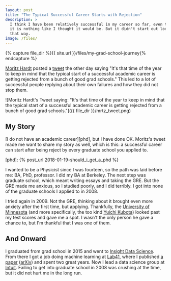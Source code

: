```yaml
---
layout: post
title: "The Typical Successful Career Starts with Rejection"
description: >
  I think I have been relatively successful in my career so far, even though
  it is nothing like I thought it would be. But it didn't start out looking
  that way.
image: /files/
---
```


{% capture file_dir %}{{ site.url }}/files/my-grad-school-journey{% endcapture %}

[Moritz Hardt][mrtz] posted a [tweet][mrtz_tweet] the other day saying "It's
that time of the year to keep in mind that the typical start of a successful
academic career is getting rejected from a bunch of good grad schools." This
led to a lot of successful people replying about their own failures and how
they did not stop them.

[mrtz]: http://mrtz.org
[mrtz_tweet]: https://twitter.com/mrtz/status/950493433822560257

![Moritz Hardt's Tweet saying: "It's that time of the year to keep in mind
that the typical start of a successful academic career is getting rejected
from a bunch of good grad schools."]({{ file_dir }}/mrtz_tweet.png)

## My Story

[I do not have an academic career][phd], but I have done OK. Moritz's tweet
made me want to share my story as well, which is this: a successful career can
start after being reject by every graduate school you applied to.

[phd]: {% post_url 2018-01-19-should_i_get_a_phd %}

I wanted to be a Physicist since I was fourteen, so the path was laid before
me: BA, PhD, professor. I did my BA at Berkeley. The next step was graduate
school, which meant writing essays and taking the GRE. But the GRE made me
anxious, so I studied poorly, and I did terribly. I got into none of the
graduate schools I applied to in 2008.

I tried again in 2009. Not the GRE, thinking about it brought even more
anxiety after the first time, but applying. Thankfully, the [University of
Minnesota][umn] (and more specifically, the too kind [Yuichi Kubota][yk])
looked past my test scores and gave me a spot. I wasn't the only person he
gave a chance to, but I'm thankful that I was one of them.

[umn]: https://en.wikipedia.org/wiki/University_of_Minnesota
[yk]: https://www.physics.umn.edu/people/yk.html

## And Onward

I graduated from grad school in 2015 and went to [Insight Data
Science][insight]. From there I got a job doing machine learning at
[Lab41][lab41], where I published [a paper][paper] ([arXiv][arxiv]) and spent
two great years. Now I lead a data science group at [Intuit][intuit]. Failing
to get into graduate school in 2008 was crushing at the time, but it did not
hurt me in the long run.

[insight]: https://www.insightdatascience.com
[lab41]: https://www.lab41.org
[paper]: https://www.dropbox.com/s/q2bquqawpg8htgc/0956.pdf?dl=1 
[arxiv]: https://arxiv.org/abs/1611.06962
[intuit]: https://www.intuit.com
